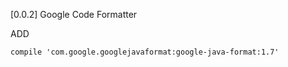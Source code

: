 [0.0.2] Google Code Formatter

ADD
```
compile 'com.google.googlejavaformat:google-java-format:1.7'
```